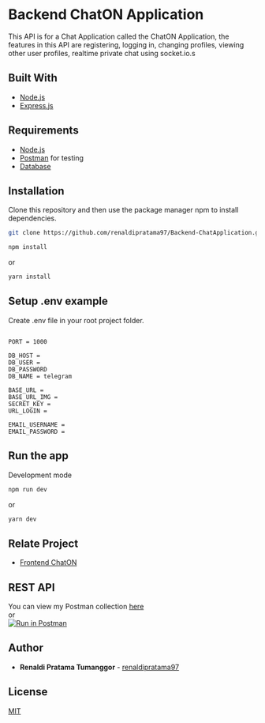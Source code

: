 # Backend ChatON Application

This API is for a Chat Application called the ChatON Application, the features in this API are registering, logging in, changing profiles, viewing other user profiles, realtime private chat using socket.io.s

## Built With
* [Node.js](https://nodejs.org/en/)
* [Express.js](https://expressjs.com/)

## Requirements
* [Node.js](https://nodejs.org/en/)
* [Postman](https://www.getpostman.com/) for testing
* [Database](database-example.sql)

## Installation

Clone this repository and then use the package manager npm to install dependencies.

```bash
git clone https://github.com/renaldipratama97/Backend-ChatApplication.git
```

```bash
npm install
```
or
```bash
yarn install
```

## Setup .env example

Create .env file in your root project folder.

```env

PORT = 1000

DB_HOST = 
DB_USER = 
DB_PASSWORD
DB_NAME = telegram

BASE_URL = 
BASE_URL_IMG = 
SECRET_KEY = 
URL_LOGIN = 

EMAIL_USERNAME = 
EMAIL_PASSWORD = 

```

## Run the app

Development mode

```bash
npm run dev
```
or
```bash
yarn dev
```

## Relate Project

* [Frontend ChatON](https://github.com/renaldipratama97/Frontend-ChatApplication.git)

## REST API

You can view my Postman collection [here](https://app.getpostman.com/run-collection/e21e2d16893cca6177a2) </br>
or </br>
[![Run in Postman](https://run.pstmn.io/button.svg)](https://app.getpostman.com/run-collection/e21e2d16893cca6177a2)

## Author

  * **Renaldi Pratama Tumanggor** - [renaldipratama97](https://github.com/renaldipratama97)

## License
[MIT](https://choosealicense.com/licenses/mit/)
